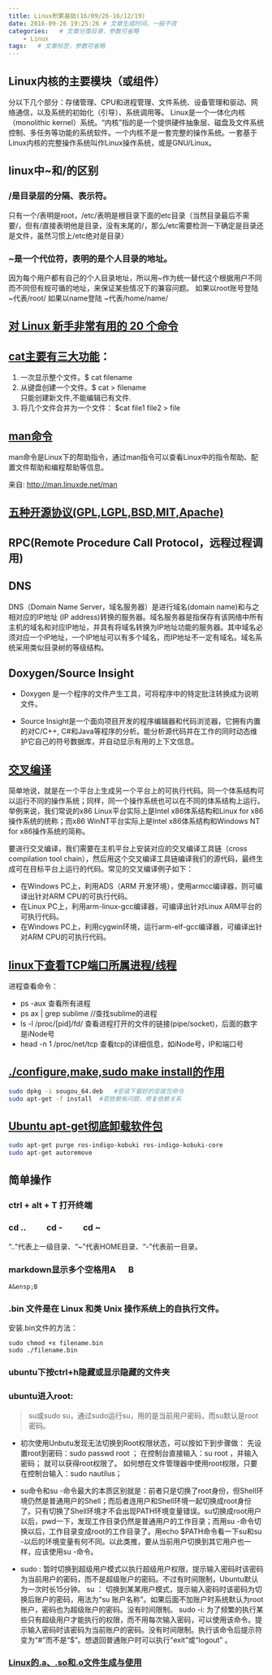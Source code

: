 ```yaml
---
title: Linux积累基础(16/09/26-16/12/19)
date: 2016-09-26 19:25:26 # 文章生成时间，一般不改
categories:   # 文章分类目录，参数可省略
    - Linux
tags:   # 文章标签，参数可省略
---
```

## Linux内核的主要模块（或组件）
分以下几个部分：存储管理、CPU和进程管理、文件系统、设备管理和驱动、网络通信，以及系统的初始化（引导）、系统调用等。
Linux是一个一体化内核（monolithic kernel）系统。“内核”指的是一个提供硬件抽象层、磁盘及文件系统控制、多任务等功能的系统软件。一个内核不是一套完整的操作系统。一套基于Linux内核的完整操作系统叫作Linux操作系统，或是GNU/Linux。
## linux中~和/的区别
### /是目录层的分隔、表示符。
只有一个/表明是root，/etc/表明是根目录下面的etc目录（当然目录最后不需要/，但有/直接表明他是目录，没有末尾的/，那么/etc需要检测一下确定是目录还是文件，虽然习惯上/etc绝对是目录）
<!--more-->
### ~是一个代位符，表明的是个人目录的地址。
因为每个用户都有自己的个人目录地址，所以用~作为统一替代这个根据用户不同而不同但有规可循的地址，来保证某些情况下的兼容问题。
如果以root账号登陆
~代表/root/
如果以name登陆
~代表/home/name/
## [对 Linux 新手非常有用的 20 个命令](http://www.oschina.net/translate/useful-linux-commands-for-newbies)
## [cat主要有三大功能](http://www.cnblogs.com/perfy/archive/2012/07/23/2605550.html)：
1. 一次显示整个文件。$ cat filename
2. 从键盘创建一个文件。$ cat > filename  
   只能创建新文件,不能编辑已有文件.
3. 将几个文件合并为一个文件： $cat file1 file2 > file

## [man命令](http://man.linuxde.net/man)
man命令是Linux下的帮助指令，通过man指令可以查看Linux中的指令帮助、配置文件帮助和编程帮助等信息。

来自: http://man.linuxde.net/man
## [五种开源协议(GPL,LGPL,BSD,MIT,Apache)](http://www.oschina.net/question/54100_9455)

## RPC(Remote Procedure Call Protocol，远程过程调用)
## DNS
DNS（Domain Name Server，域名服务器）是进行域名(domain name)和与之相对应的IP地址 (IP address)转换的服务器。域名服务器是指保存有该网络中所有主机的域名和对应IP地址，并具有将域名转换为IP地址功能的服务器。其中域名必须对应一个IP地址，一个IP地址可以有多个域名，而IP地址不一定有域名。域名系统采用类似目录树的等级结构。

## Doxygen/Source Insight
* Doxygen 是一个程序的文件产生工具，可将程序中的特定批注转换成为说明文件。

* Source Insight是一个面向项目开发的程序编辑器和代码浏览器，它拥有内置的对C/C++, C#和Java等程序的分析。能分析源代码并在工作的同时动态维护它自己的符号数据库，并自动显示有用的上下文信息。

## [交叉编译](http://baike.baidu.com/link?url=uE8Fmbd-jYNq2UlrLHDU8KTTlj4nDVbCAL0TlLhs2AtsN4Xa14hyrHH4Lpm_dU3ua97fiyQHtZgC2PlFicz_gZDIPpdvCq6Z0diXXMM-FkbRd9HTdhcHyPUjKdUL66_G)
简单地说，就是在一个平台上生成另一个平台上的可执行代码。同一个体系结构可以运行不同的操作系统；同样，同一个操作系统也可以在不同的体系结构上运行。举例来说，我们常说的x86 Linux平台实际上是Intel x86体系结构和Linux for x86操作系统的统称；而x86 WinNT平台实际上是Intel x86体系结构和Windows NT for x86操作系统的简称。

要进行交叉编译，我们需要在主机平台上安装对应的交叉编译工具链（cross compilation tool chain），然后用这个交叉编译工具链编译我们的源代码，最终生成可在目标平台上运行的代码。常见的交叉编译例子如下：

* 在Windows PC上，利用ADS（ARM 开发环境），使用armcc编译器，则可编译出针对ARM CPU的可执行代码。
* 在Linux PC上，利用arm-linux-gcc编译器，可编译出针对Linux ARM平台的可执行代码。
* 在Windows PC上，利用cygwin环境，运行arm-elf-gcc编译器，可编译出针对ARM CPU的可执行代码。

## [linux下查看TCP端口所属进程/线程](http://blog.csdn.net/morphad/article/details/16867851)
进程查看命令：

* ps -aux    查看所有进程
* ps ax | grep sublime  //查找sublime的进程
* ls -l /proc/[pid]/fd/   查看进程打开的文件的链接(pipe/socket)，后面的数字是iNode号
* head -n 1 /proc/net/tcp 查看tcp的详细信息，如iNode号，IP和端口号

## [./configure,make,sudo make install的作用](http://www.linuxidc.com/Linux/2011-02/32211.htm)
```bash
sudo dpkg -i sougou_64.deb   #安装下载好的安装包命令
sudo apt-get -f install  #若依赖有问题，修复依赖关系
```


## [Ubuntu apt-get彻底卸载软件包](http://blog.csdn.net/get_set/article/details/51276609)
```bash
sudo apt-get purge ros-indigo-kobuki ros-indigo-kobuki-core
sudo apt-get autoremove
```

## 简单操作
### ctrl + alt + T    打开终端
### cd .. &ensp;&ensp;&ensp;&ensp; cd - &ensp;&ensp;&ensp;&ensp; cd ~
“..”代表上一级目录、“~”代表HOME目录、“-”代表前一目录。
### markdown显示多个空格用A&ensp;&ensp;&ensp;B
```
A&ensp;B
```
### .bin 文件是在 Linux 和类 Unix 操作系统上的自执行文件。
安装.bin文件的方法：
```linux
sudo chmod +x filename.bin
sudo ./filename.bin
```
### ubuntu下按ctrl+h隐藏或显示隐藏的文件夹
### ubuntu进入root:
> su或sudo su，通过sudo运行su，用的是当前用户密码，而su默认是root密码。

* 初次使用Unbutu发现无法切换到Root权限状态，可以按如下到步骤做：
先设置root到密码：sudo passwd root ；
在控制台直接输入：su root ，并输入密码；
就可以获得root权限了。
如何想在文件管理器中使用root权限，只要在控制台输入：sudo nautilus；

* su命令和su -命令最大的本质区别就是：前者只是切换了root身份，但Shell环境仍然是普通用户的Shell；而后者连用户和Shell环境一起切换成root身份了。只有切换了Shell环境才不会出现PATH环境变量错误。su切换成root用户以后，pwd一下，发现工作目录仍然是普通用户的工作目录；而用su -命令切换以后，工作目录变成root的工作目录了。用echo $PATH命令看一下su和su -以后的环境变量有何不同。以此类推，要从当前用户切换到其它用户也一样，应该使用su -命令。
  
* sudo : 暂时切换到超级用户模式以执行超级用户权限，提示输入密码时该密码为当前用户的密码，而不是超级账户的密码。不过有时间限制，Ubuntu默认为一次时长15分钟。
su ： 切换到某某用户模式，提示输入密码时该密码为切换后账户的密码，用法为“su 账户名称”。如果后面不加账户时系统默认为root账户，密码也为超级账户的密码。没有时间限制。
sudo -i: 为了频繁的执行某些只有超级用户才能执行的权限，而不用每次输入密码，可以使用该命令。提示输入密码时该密码为当前账户的密码。没有时间限制。执行该命令后提示符变为“#”而不是“$”。想退回普通账户时可以执行“exit”或“logout” 。
### [Linux的.a、.so和.o文件生成与使用](http://blog.csdn.net/chlele0105/article/details/23691147)

